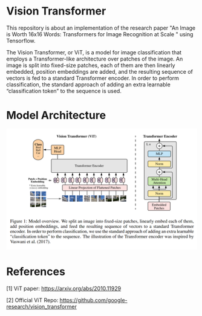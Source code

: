 # Vision Transformer

This repository is about an implementation of the research paper "An Image is Worth 16x16 Words: Transformers for Image Recognition at Scale
" using Tensorflow.

The Vision Transformer, or ViT, is a model for image classification that employs a Transformer-like architecture over patches of the image. An image is split into fixed-size patches, each of them are then linearly embedded, position embeddings are added, and the resulting sequence of vectors is fed to a standard Transformer encoder. In order to perform classification, the standard approach of adding an extra learnable “classification token” to the sequence is used.

# Model Architecture

![Architecture](https://github.com/IMvision12/ViT-tf/blob/main/images/arch.png)

# References

[1] ViT paper: https://arxiv.org/abs/2010.11929

[2] Official ViT Repo: https://github.com/google-research/vision_transformer
